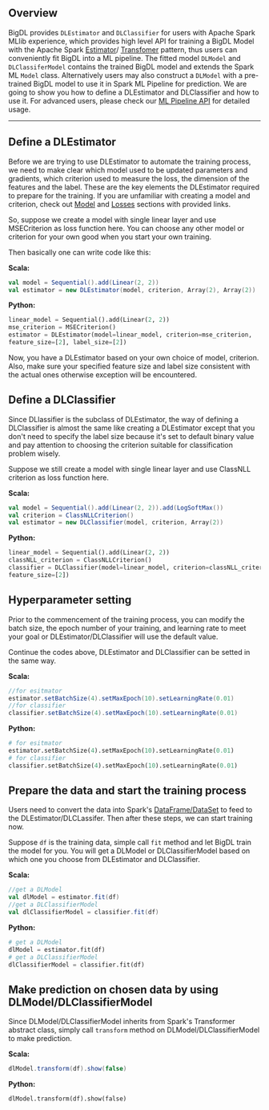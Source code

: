 
## **Overview**

BigDL provides `DLEstimator` and `DLClassifier` for users with Apache Spark MLlib experience, which
provides high level API for training a BigDL Model with the Apache Spark
[Estimator](https://spark.apache.org/docs/2.1.1/ml-pipeline.html#estimators)/
[Transfomer](https://spark.apache.org/docs/2.1.1/ml-pipeline.html#transformers)
pattern, thus users can conveniently fit BigDL into a ML pipeline. The fitted model `DLModel` and
`DLClassiferModel` contains the trained BigDL model and extends the Spark ML `Model` class.
Alternatively users may also construct a `DLModel` with a pre-trained BigDL model to use it in
Spark ML Pipeline for prediction. We are going to show you how to define a DLEstimator and
DLClassifier and how to use it. For advanced users, please check our
[ML Pipeline API](../APIGuide/DLFrame/DLEstimator_DLClassifier.md) for detailed usage.


---
## **Define a DLEstimator**
Before we are trying to use DLEstimator to automate the training process, we need to make clear
which model used to be updated parameters and gradients, which criterion used to measure the loss,
the dimension of the features and the label. These are the key elements the DLEstimator required to
prepare for the training. If you are unfamiliar with creating a model and criterion, check out
[Model](./Model/Sequential.md) and [Losses](../APIGuide/Losses.md) sections with provided links.

So, suppose we create a model with single linear layer and use  MSECriterion as loss function here.
You can choose any other model or criterion for your own good when you start your own training.

Then basically one can write code like this:

**Scala:**

```scala
val model = Sequential().add(Linear(2, 2))
val estimator = new DLEstimator(model, criterion, Array(2), Array(2))
```

**Python:**

```python
linear_model = Sequential().add(Linear(2, 2))
mse_criterion = MSECriterion()
estimator = DLEstimator(model=linear_model, criterion=mse_criterion,
feature_size=[2], label_size=[2])
```

Now, you have a DLEstimator based on your own choice of model, criterion. Also, make sure your specified
feature size and label size consistent with the actual ones otherwise exception will be encountered.

## **Define a DLClassifier**
Since DLlassifier is the subclass of DLEstimator, the way of defining a DLClassifier is almost the same
like creating a DLEstimator except that you don't need to specify the label size because it's set to
default binary value and pay attention to choosing the criterion suitable for classification problem wisely.

Suppose we still create a model with single linear layer and use  ClassNLL criterion as loss
function here.

**Scala:**

```scala
val model = Sequential().add(Linear(2, 2)).add(LogSoftMax())
val criterion = ClassNLLCriterion()
val estimator = new DLClassifier(model, criterion, Array(2))
```
**Python:**

```python
linear_model = Sequential().add(Linear(2, 2))
classNLL_criterion = ClassNLLCriterion()
classifier = DLClassifier(model=linear_model, criterion=classNLL_criterion,
feature_size=[2])
```

## Hyperparameter setting

Prior to the commencement of the training process, you can modify the batch size, the epoch number of your
training, and learning rate to meet your goal or DLEstimator/DLClassifier will use the default value.

Continue the codes above, DLEstimator and DLClassifier can be setted in the same way.

**Scala:**

```scala
//for esitmator
estimator.setBatchSize(4).setMaxEpoch(10).setLearningRate(0.01)
//for classifier
classifier.setBatchSize(4).setMaxEpoch(10).setLearningRate(0.01)
```
**Python:**

```python
# for esitmator
estimator.setBatchSize(4).setMaxEpoch(10).setLearningRate(0.01)
# for classifier
classifier.setBatchSize(4).setMaxEpoch(10).setLearningRate(0.01)

```

## Prepare the data and start the training process

Users need to convert the data into Spark's
[DataFrame/DataSet](https://spark.apache.org/docs/latest/sql-programming-guide.html#datasets-and-dataframes)
to feed to the DLEstimator/DLCLassifer.
Then after these steps, we can start training now.

Suppose `df` is the training data, simple call `fit` method and let BigDL train the model for you. You will
get a DLModel or DLClassifierModel based on which one you choose from DLEstimator and DLClassifier.

**Scala:**

```scala
//get a DLModel
val dlModel = estimator.fit(df)
//get a DLClassifierModel
val dlClassifierModel = classifier.fit(df)
```

**Python:**

```python
# get a DLModel
dlModel = estimator.fit(df)
# get a DLClassifierModel
dlClassifierModel = classifier.fit(df)
```
## Make prediction on chosen data by using DLModel/DLClassifierModel

Since DLModel/DLClassifierModel inherits from Spark's Transformer abstract class, simply call `transform`
 method on DLModel/DLClassifierModel to make prediction.

**Scala:**

```scala
dlModel.transform(df).show(false)
```

**Python:**

```python
dlModel.transform(df).show(false)
```




